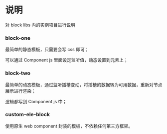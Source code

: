 # 说明

对 block libs 内的实例项目进行说明

### block-one

最简单的静态模板，只需要会写 css 即可；

可以通过 Component js 里面设定监听值，动态设置到元素上；

### block-two

最简单的动态模板，通过监听插槽变动，将插槽的数据转为可用数据，重新对节点展示进行渲染；

逻辑都写到 Component js 中；

### custom-ele-block

使用原生 web component 封装的模板，不依赖任何第三方框架。
